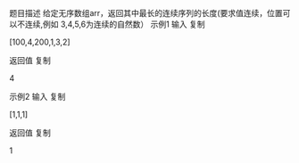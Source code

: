 题目描述
给定无序数组arr，返回其中最长的连续序列的长度(要求值连续，位置可以不连续,例如 3,4,5,6为连续的自然数）
示例1
输入
复制

[100,4,200,1,3,2]

返回值
复制

4

示例2
输入
复制

[1,1,1]

返回值
复制

1

